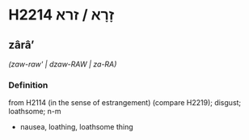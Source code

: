 # H2214 זָרָא / זרא

## zârâʼ

_(zaw-raw' | dzaw-RAW | za-RA)_

### Definition

from H2114 (in the sense of estrangement) (compare H2219); disgust; loathsome; n-m

- nausea, loathing, loathsome thing
